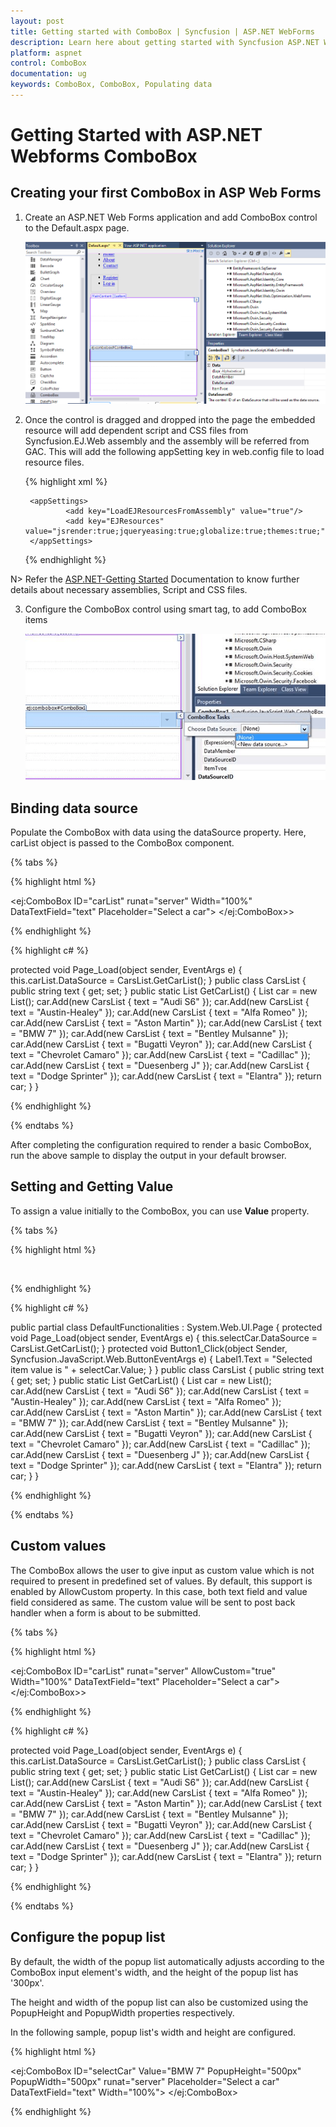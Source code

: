 ```yaml
---
layout: post
title: Getting started with ComboBox | Syncfusion | ASP.NET WebForms
description: Learn here about getting started with Syncfusion ASP.NET Webforms ComboBox Control, its elements, and more.
platform: aspnet
control: ComboBox
documentation: ug
keywords: ComboBox, ComboBox, Populating data
---
```


# Getting Started with ASP.NET Webforms ComboBox

## Creating your first ComboBox in ASP Web Forms

1. Create an ASP.NET Web Forms application and add ComboBox control to the Default.aspx page.

    ![Getting Started](Getting-Started_images/Getting-Started_img1.png)

2. Once the control is dragged and dropped into the page the embedded resource will add dependent script and CSS files from Syncfusion.EJ.Web assembly and the assembly will be referred from GAC. This will add the following appSetting key in web.config file to load resource files.

    {% highlight xml %}
        
        <appSettings>
                <add key="LoadEJResourcesFromAssembly" value="true"/>
                <add key="EJResources" value="jsrender:true;jqueryeasing:true;globalize:true;themes:true;"/>
        </appSettings>
            
    {% endhighlight %}
    
N> Refer the [ASP.NET-Getting Started](http://help.syncfusion.com/aspnet/getting-started#manual-integration-of-syncfusion-aspnet-controls-into-the-newexisting-application) Documentation to know further details about necessary assemblies, Script and CSS files.

3. Configure the ComboBox control using smart tag, to add ComboBox items

    ![Smart Tag](Getting-Started_images/Getting-Started_img2.png)

## Binding data source

Populate the ComboBox with data using the dataSource property. Here, carList object is passed to the ComboBox component.	
	
{% tabs %}
	
{% highlight html %}
	
<ej:ComboBox ID="carList" runat="server" Width="100%" DataTextField="text" Placeholder="Select a car">
</ej:ComboBox>>

{% endhighlight %}
    
{% highlight c# %}

protected void Page_Load(object sender, EventArgs e)
{
    this.carList.DataSource = CarsList.GetCarList();
}
public class CarsList
{
    public string text { get; set; }
    public static List<CarsList> GetCarList()
    {
        List<CarsList> car = new List<CarsList>();
        car.Add(new CarsList { text = "Audi S6" });
        car.Add(new CarsList { text = "Austin-Healey" });
        car.Add(new CarsList { text = "Alfa Romeo" });
        car.Add(new CarsList { text = "Aston Martin" });
        car.Add(new CarsList { text = "BMW 7" });
        car.Add(new CarsList { text = "Bentley Mulsanne" });
        car.Add(new CarsList { text = "Bugatti Veyron" });
        car.Add(new CarsList { text = "Chevrolet Camaro" });
        car.Add(new CarsList { text = "Cadillac" });
        car.Add(new CarsList { text = "Duesenberg J" });
        car.Add(new CarsList { text = "Dodge Sprinter" });
        car.Add(new CarsList { text = "Elantra" });
        return car;
    }
}

{% endhighlight %}

{% endtabs %}

After completing the configuration required to render a basic ComboBox, run the above sample to display the output in your default browser.

## Setting and Getting Value

To assign a value initially to the ComboBox, you can use <b>Value</b> property.

{% tabs %}
	
{% highlight html %}
        
<div class="frame">
    <div class="control">
        <ej:ComboBox ID="selectCar" Value="BMW 7" runat="server" Placeholder="Select a car" DataTextField="text" Width="100%">
        </ej:ComboBox>
            <asp:Label runat="server" ID="Label1"></asp:Label><br />
        <ej:Button runat="server" ID="Button1" Onclick="" Type="Button" Text="Get value"></ej:Button>
    </div>
</div>
            
{% endhighlight %}
    
{% highlight c# %}

public partial class DefaultFunctionalities : System.Web.UI.Page
{
    protected void Page_Load(object sender, EventArgs e)
    {
        this.selectCar.DataSource = CarsList.GetCarList();
    }
    protected void Button1_Click(object Sender, Syncfusion.JavaScript.Web.ButtonEventArgs e)
    {
        Label1.Text = "Selected item value is " + selectCar.Value;
    }
}
public class CarsList
{
    public string text { get; set; }
    public static List<CarsList> GetCarList()
    {
        List<CarsList> car = new List<CarsList>();
        car.Add(new CarsList { text = "Audi S6" });
        car.Add(new CarsList { text = "Austin-Healey" });
        car.Add(new CarsList { text = "Alfa Romeo" });
        car.Add(new CarsList { text = "Aston Martin" });
        car.Add(new CarsList { text = "BMW 7" });
        car.Add(new CarsList { text = "Bentley Mulsanne" });
        car.Add(new CarsList { text = "Bugatti Veyron" });
        car.Add(new CarsList { text = "Chevrolet Camaro" });
        car.Add(new CarsList { text = "Cadillac" });
        car.Add(new CarsList { text = "Duesenberg J" });
        car.Add(new CarsList { text = "Dodge Sprinter" });
        car.Add(new CarsList { text = "Elantra" });
        return car;
    }
}

{% endhighlight %}

{% endtabs %}

## Custom values

The ComboBox allows the user to give input as custom value which is not required to present in predefined set of values. By default, this support is enabled by AllowCustom property. In this case, both text field and value field considered as same. The custom value will be sent to post back handler when a form is about to be submitted.

{% tabs %}
	
{% highlight html %}
	
<ej:ComboBox ID="carList" runat="server" AllowCustom="true" Width="100%" DataTextField="text" Placeholder="Select a car">
</ej:ComboBox>>

{% endhighlight %}
    
{% highlight c# %}

protected void Page_Load(object sender, EventArgs e)
{
    this.carList.DataSource = CarsList.GetCarList();
}
public class CarsList
{
    public string text { get; set; }
    public static List<CarsList> GetCarList()
    {
        List<CarsList> car = new List<CarsList>();
        car.Add(new CarsList { text = "Audi S6" });
        car.Add(new CarsList { text = "Austin-Healey" });
        car.Add(new CarsList { text = "Alfa Romeo" });
        car.Add(new CarsList { text = "Aston Martin" });
        car.Add(new CarsList { text = "BMW 7" });
        car.Add(new CarsList { text = "Bentley Mulsanne" });
        car.Add(new CarsList { text = "Bugatti Veyron" });
        car.Add(new CarsList { text = "Chevrolet Camaro" });
        car.Add(new CarsList { text = "Cadillac" });
        car.Add(new CarsList { text = "Duesenberg J" });
        car.Add(new CarsList { text = "Dodge Sprinter" });
        car.Add(new CarsList { text = "Elantra" });
        return car;
    }
}

{% endhighlight %}

{% endtabs %}

## Configure the popup list

By default, the width of the popup list automatically adjusts according to the ComboBox input element's width, and the height of the popup list has '300px'.

The height and width of the popup list can also be customized using the PopupHeight and PopupWidth properties respectively.

In the following sample, popup list's width and height are configured.

{% highlight html %}
	
<ej:ComboBox ID="selectCar" Value="BMW 7" PopupHeight="500px" PopupWidth="500px" runat="server" Placeholder="Select a car" DataTextField="text" Width="100%">
</ej:ComboBox>

{% endhighlight %}

